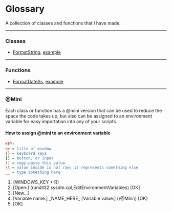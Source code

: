# Glossary
A collection of classes and functions that I have made.

---
### Classes
- [FormatString](./FormatString.vbs), [example](./FormatString.use.vbs)

---
### Functions
- [FormatDateAs](./FormatDateAs.vbs), [example](./FormatDateAs.use.vbs)

---
### @Mini
Each class or function has a @mini version that can be used to reduce the space the code takes up, but also can be assigned to an environment variable for easy importation into any of your scripts.
#### How to assign @mini to an environment variable
```ini
KEY:
<> = title of window
{} = keyboard keys
[] = button, or input
() = copy-paste this value.
\\ = value inside is not raw; it represents something else
__ = type something here
```

1. {WINDOWS_KEY + R}
2. <Run>
   [Open:] (rundll32 sysdm.cpl,EditEnvironmentVariables)  
   [OK]  
3. <Environment Variables> 
   [New...]  
4. <New User Variable>
   [Variable name:] _NAME_HERE_  
   [Variable value:] (\@Mini\)  
   [OK]  
5. <Environment Variables>
   [OK]
